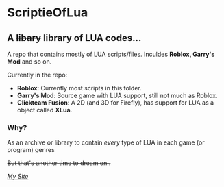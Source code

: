 # ScriptieOfLua

## A ~~libary~~ library of LUA codes...

A repo that contains mostly of LUA scripts/files. Inculdes **Roblox, Garry's Mod** and so on.

Currently in the repo:

* **Roblox**: Currently most scripts in this folder.
* **Garry's Mod**: Source game with LUA support, still not much as Roblox.
* **Clickteam Fusion**: A 2D (and 3D for Firefly), has support for LUA as a object called **XLua**.

### Why?

As an archive or library to contain *every* type of LUA in each game (or program) genres

~~But that's another time to dream on..~~

*[My Site](https://editanemilis.github.io)*